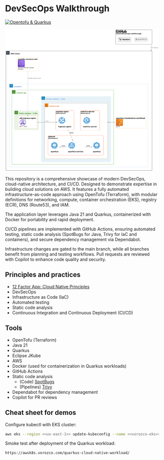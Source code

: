 # DevSecOps Walkthrough

[![Opentofu & Quarkus](https://github.com/tuxtor/devsecops-walkthrough/actions/workflows/full-deployment.yml/badge.svg)](https://github.com/tuxtor/devsecops-walkthrough/actions/workflows/full-deployment.yml)

![overview.png](overview.png)

This repository is a comprehensive showcase of modern DevSecOps, cloud-native architecture, and CI/CD. Designed to demonstrate expertise in building cloud solutions on AWS. It features a fully automated infrastructure-as-code approach using OpenTofu (Terraform), with modular definitions for networking, compute, container orchestration (EKS), registry (ECR), DNS (Route53), and IAM.

The application layer leverages Java 21 and Quarkus, containerized with Docker for portability and rapid deployment.

CI/CD pipelines are implemented with GitHub Actions, ensuring automated testing, static code analysis (SpotBugs for Java, Trivy for IaC and containers), and secure dependency management via Dependabot.

Infrastructure changes are gated to the main branch, while all branches benefit from planning and testing workflows. Pull requests are reviewed with Copilot to enhance code quality and security.


## Principles and practices
- [12 Factor App: Cloud Native Principles](https://12factor.net/)
- DevSecOps
- Infrastructure as Code (IaC)
- Automated testing
- Static code analysis
- Continuous Integration and Continuous Deployment (CI/CD)

## Tools
- OpenTofu (Terraform)
- Java 21
- Quarkus
- Eclipse JKube
- AWS
- Docker (used for containerization in Quarkus workloads)
- GitHub Actions
- Static code analysis
  - (Code) [SpotBugs](https://spotbugs.github.io/)
  - (Pipelines) [Trivy](https://trivy.dev/latest/)
- Dependabot for dependency management
- Copilot for PR reviews

## Cheat sheet for demos

Configure kubectl with EKS cluster:

```bash
aws eks --region <<us-east-1>> update-kubeconfig --name <<vorozco-eks>>
```

Smoke test after deployment of the Quarkus workload:
```bash
https://awsk8s.vorozco.com/quarkus-cloud-native-workload/
```